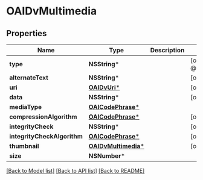 # OAIDvMultimedia

## Properties
Name | Type | Description | Notes
------------ | ------------- | ------------- | -------------
**type** | **NSString*** |  | [optional] [default to @"DV_MULTIMEDIA"]
**alternateText** | **NSString*** |  | [optional] 
**uri** | [**OAIDvUri***](OAIDvUri.md) |  | [optional] 
**data** | **NSString*** |  | [optional] 
**mediaType** | [**OAICodePhrase***](OAICodePhrase.md) |  | 
**compressionAlgorithm** | [**OAICodePhrase***](OAICodePhrase.md) |  | [optional] 
**integrityCheck** | **NSString*** |  | [optional] 
**integrityCheckAlgorithm** | [**OAICodePhrase***](OAICodePhrase.md) |  | [optional] 
**thumbnail** | [**OAIDvMultimedia***](OAIDvMultimedia.md) |  | [optional] 
**size** | **NSNumber*** |  | 

[[Back to Model list]](../README.md#documentation-for-models) [[Back to API list]](../README.md#documentation-for-api-endpoints) [[Back to README]](../README.md)


